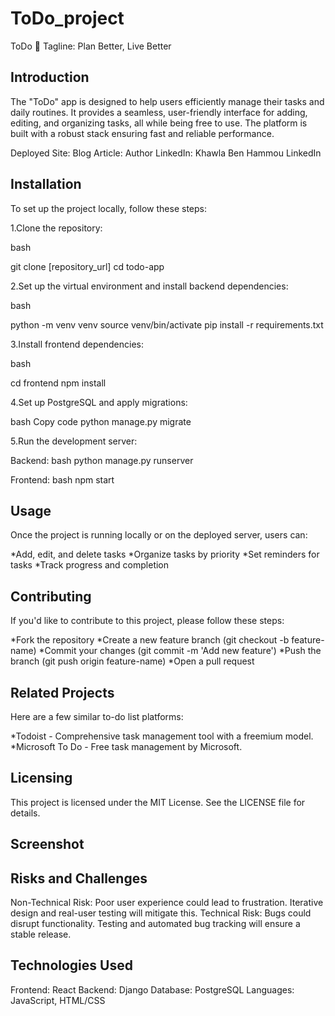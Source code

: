 # ToDo_project
ToDo 👏
Tagline: Plan Better, Live Better

Introduction
-------------
The "ToDo" app is designed to help users efficiently manage their tasks and daily routines. It provides a seamless, user-friendly interface for adding, editing, and organizing tasks, all while being free to use. The platform is built with a robust stack ensuring fast and reliable performance.

Deployed Site: 
Blog Article: 
Author LinkedIn: Khawla Ben Hammou LinkedIn

Installation
-------------
To set up the project locally, follow these steps:

1.Clone the repository:

bash

git clone [repository_url]
cd todo-app

2.Set up the virtual environment and install backend dependencies:

bash

python -m venv venv
source venv/bin/activate
pip install -r requirements.txt

3.Install frontend dependencies:

bash

cd frontend
npm install

4.Set up PostgreSQL and apply migrations:

bash
Copy code
python manage.py migrate

5.Run the development server:

  Backend:
bash
python manage.py runserver

  Frontend:
bash
npm start

Usage
-------------
Once the project is running locally or on the deployed server, users can:

*Add, edit, and delete tasks
*Organize tasks by priority
*Set reminders for tasks
*Track progress and completion

Contributing
-------------
If you'd like to contribute to this project, please follow these steps:

*Fork the repository
*Create a new feature branch (git checkout -b feature-name)
*Commit your changes (git commit -m 'Add new feature')
*Push the branch (git push origin feature-name)
*Open a pull request

Related Projects
-------------
Here are a few similar to-do list platforms:

*Todoist - Comprehensive task management tool with a freemium model.
*Microsoft To Do - Free task management by Microsoft.

Licensing
-------------
This project is licensed under the MIT License. See the LICENSE file for details.

Screenshot
-------------

Risks and Challenges
-------------
Non-Technical Risk: Poor user experience could lead to frustration. Iterative design and real-user testing will mitigate this.
Technical Risk: Bugs could disrupt functionality. Testing and automated bug tracking will ensure a stable release.

Technologies Used
-------------
Frontend: React
Backend: Django
Database: PostgreSQL
Languages: JavaScript, HTML/CSS
